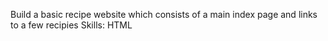 Build a basic recipe website which consists of a main index page and links to a few recipies
Skills: HTML

